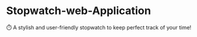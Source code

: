 # Stopwatch-web-Application
⏱️ A stylish and user-friendly stopwatch to keep perfect track of your time!
